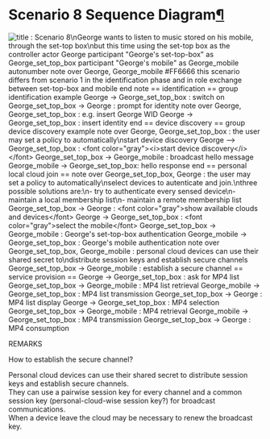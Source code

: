 Scenario 8 Sequence Diagram[¶](#Scenario-8-Sequence-Diagram)
============================================================

![ title : Scenario 8\\nGeorge wants to listen to music stored on his
mobile, through the set-top box\\nbut this time using the set-top box as
the controller actor George participant "George's set-top-box" as
George\_set\_top\_box participant "George's mobile" as George\_mobile
autonumber note over George, George\_mobile \#FF6666 this scenario
differs from scenario 1 in the identification phase and in role exchange
between set-top-box and mobile end note == identification == group
identification example George -\> George\_set\_top\_box : switch on
George\_set\_top\_box -\> George : prompt for identity note over George,
George\_set\_top\_box : e.g. insert George WID George -\>
George\_set\_top\_box : insert identity end == device discovery == group
device discovery example note over George, George\_set\_top\_box : the
user may set a policy to automatically\\nstart device discovery
George --\> George\_set\_top\_box : \<font color="gray"\>\<i\>start
device discovery\</i\>\</font\> George\_set\_top\_box -\> George\_mobile
: broadcast hello message George\_mobile -\> George\_set\_top\_box:
hello response end == personal local cloud join == note over
George\_set\_top\_box, George : the user may set a policy to
automatically\\nselect devices to autenticate and join.\\nthree possible
solutions are:\\n- try to authenticate every sensed device\\n- maintain
a local membership list\\n- maintain a remote membership list
George\_set\_top\_box -\> George : \<font color="gray"\>show available
clouds and devices\</font\> George -\> George\_set\_top\_box : \<font
color="gray"\>select the mobile\</font\> George\_set\_top\_box -\>
George\_mobile : George's set-top-box authentication George\_mobile -\>
George\_set\_top\_box : George's mobile authentication note over
George\_set\_top\_box, George\_mobile : personal cloud devices can use
their shared secret to\\ndistribute session keys and establish secure
channels George\_set\_top\_box -\> George\_mobile : establish a secure
channel == service provision == George -\> George\_set\_top\_box : ask
for MP4 list George\_set\_top\_box -\> George\_mobile : MP4 list
retrieval George\_mobile -\> George\_set\_top\_box : MP4 list
transmission George\_set\_top\_box -\> George : MP4 list display
George -\> George\_set\_top\_box : MP4 selection
George\_set\_top\_box -\> George\_mobile : MP4 retrieval
George\_mobile -\> George\_set\_top\_box : MP4 transmission
George\_set\_top\_box -\> George : MP4 consumption
](http://dev.webinos.org/redmine/wiki_external_filter/filter?index=0&macro=plantuml&name=870de63da2761eaedb991864b5a5e4c1bd83a1e932143229e34c77ca7c7fb247)

REMARKS

How to establish the secure channel?

Personal cloud devices can use their shared secret to distribute session
keys and establish secure channels.\
They can use a pairwise session key for every channel and a common
session key (personal-cloud-wise session key?) for broadcast
communications.\
When a device leave the cloud may be necessary to renew the broadcast
key.

